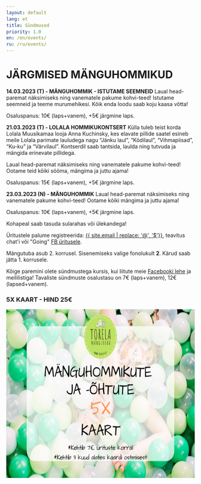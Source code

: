 ```yaml
---
layout: default
lang: et
title: Sündmused
priority: 1.0
en: /en/events/
ru: /ru/events/
---
```

# JÄRGMISED MÄNGUHOMMIKUD

**14.03.2023 (T) - MÄNGUHOMMIK - ISTUTAME SEEMNEID**
Laual head-paremat näksimiseks ning vanematele pakume kohvi-teed!
Istutame seemneid ja teeme murumehikesi. Kõik enda loodu saab koju kaasa võtta! 

Osaluspanus: 10€ (laps+vanem), +5€ järgmine laps.


**21.03.2023 (T) - LOLALA HOMMIKUKONTSERT**
Külla tuleb teist korda Lolala Muusikamaa looja Anna Kuchinsky, kes elavate pillide saatel esineb meile Lolala parimate lauludega nagu “Jänku laul”, “Kõdilaul”, “Vihmapiisad”, “Ku-ku” ja “Värvilaul”. Kontserdil saab tantsida, laulda ning tutvuda ja mängida erinevate pillidega.

Laual head-paremat näksimiseks ning vanematele pakume kohvi-teed!
Ootame teid kõiki sööma, mängima ja juttu ajama!

Osaluspanus: 15€ (laps+vanem), +5€ järgmine laps.


**23.03.2023 (N) - MÄNGUHOMMIK**
Laual head-paremat näksimiseks ning vanematele pakume kohvi-teed!
Ootame kõiki mängima ja juttu ajama!

Osaluspanus: 10€ (laps+vanem), +5€ järgmine laps.

Kohapeal saab tasuda sularahas või ülekandega!

Üritustele palume registreerida: [{{ site.email | replace: '@', '$'}}](mailto), teavitus chat'i või "Going" [FB üritusele](https://www.facebook.com/pg/Torelamangutuba/events/).

Mängutuba asub 2. korrusel. Sisenemiseks valige fonolukult **2**. Kärud saab jätta 1. korrusele.
 
Kõige paremini olete sündmustega kursis, kui liitute meie [Facebooki lehe](https://www.facebook.com/Torelamangutuba/events/) ja meililistiga! 
Tavaliste sündmuste osalustasu on 7€ (laps+vanem), 12€ (lapsed+vanem). 



### 5X KAART - HIND 25€


<img alt="5xkaart" src="5x-kaart.png" height="450">




